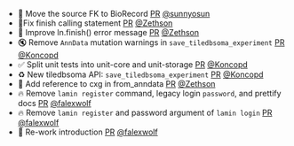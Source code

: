- 🎨 Move the source FK to BioRecord [PR](https://github.com/laminlabs/lamindb/pull/1853) [@sunnyosun](https://github.com/sunnyosun)
- 🐛Fix finish calling statement [PR](https://github.com/laminlabs/lamindb/pull/1852) [@Zethson](https://github.com/Zethson)
- :art: Improve ln.finish() error message [PR](https://github.com/laminlabs/lamindb/pull/1850) [@Zethson](https://github.com/Zethson)
- 🔇 Remove `AnnData` mutation warnings in `save_tiledbsoma_experiment` [PR](https://github.com/laminlabs/lamindb/pull/1849) [@Koncopd](https://github.com/Koncopd)
- ✅ Split unit tests into unit-core and unit-storage [PR](https://github.com/laminlabs/lamindb/pull/1847) [@Koncopd](https://github.com/Koncopd)
- ♻️ New tiledbsoma API: `save_tiledbsoma_experiment` [PR](https://github.com/laminlabs/lamindb/pull/1842) [@Koncopd](https://github.com/Koncopd)
- :memo: Add reference to cxg in from_anndata [PR](https://github.com/laminlabs/lamindb/pull/1841) [@Zethson](https://github.com/Zethson)
- 🔥 Remove `lamin register` command, legacy login `password`, and prettify docs [PR](https://github.com/laminlabs/lamindb/pull/1846) [@falexwolf](https://github.com/falexwolf)
- 🔥 Remove `lamin register` and password argument of `lamin login` [PR](https://github.com/laminlabs/lamin-cli/pull/63) [@falexwolf](https://github.com/falexwolf)
- 📝 Re-work introduction [PR](https://github.com/laminlabs/lamindb/pull/1844) [@falexwolf](https://github.com/falexwolf)
